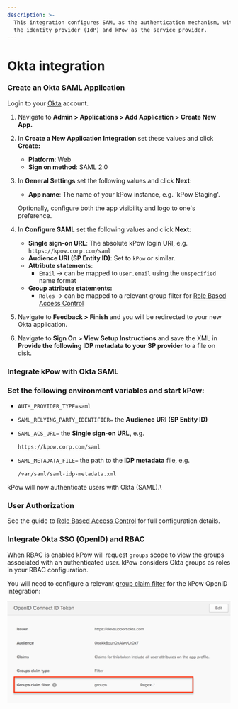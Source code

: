 ```yaml
---
description: >-
  This integration configures SAML as the authentication mechanism, with Okta as
  the identity provider (IdP) and kPow as the service provider.
---
```


# Okta integration

### Create an Okta SAML Application

Login to your [Okta](https://okta.com) account.

1. Navigate to **Admin > Applications > Add Application > Create New App.**
2. In **Create a New Application Integration** set these values and click **Create:**
   * **Platform**: Web
   * **Sign on method**: SAML 2.0
3.  In **General Settings** set the following values and click **Next**:

    * **App name**: The name of your kPow instance, e.g. 'kPow Staging'.

    Optionally, configure both the app visibility and logo to one's preference.
4. In **Configure SAML** set the following values and click **Next**:
   * **Single sign-on URL**: The absolute kPow login URI, e.g.\
     `https://kpow.corp.com/saml`
   * **Audience URI (SP Entity ID)**: Set to `kPow` or similar.
   * **Attribute statements**:
     * `Email` -> can be mapped to `user.email` using the `unspecified` name format
   * **Group attribute statements:**
     * `Roles` -> can be mapped to a relevant group filter for [Role Based Access Control](https://support.operatr.io/hc/en-us/articles/900002019823)
5. Navigate to **Feedback > Finish** and you will be redirected to your new Okta application.
6.  Navigate to  **Sign On > View Setup Instructions** and save the XML in **Provide the following IDP metadata to your SP provider** to a file on disk.&#x20;



### Integrate kPow with Okta SAML

### Set the following environment variables and start kPow:

* `AUTH_PROVIDER_TYPE=saml`
* `SAML_RELYING_PARTY_IDENTIFIER=` the **Audience URI (SP Entity ID)**
*   `SAML_ACS_URL=` the **Single sign-on URL,** e.g.

    ```
    https://kpow.corp.com/saml
    ```
*   `SAML_METADATA_FILE=` the path to the **IDP metadata** file, e.g.

    ```
    /var/saml/saml-idp-metadata.xml
    ```

kPow will now authenticate users with Okta (SAML).\


### User Authorization

See the guide to [Role Based Access Control](../../authorization/role-based-access-control.md) for full configuration details.

### Integrate Okta SSO (OpenID) and RBAC

When RBAC is enabled kPow will request `groups` scope to view the groups associated with an authenticated user. kPow considers Okta groups as roles in your RBAC configuration.

You will need to configure a relevant [group claim filter](https://developer.okta.com/docs/guides/customize-tokens-returned-from-okta/create-groups-claim/) for the kPow OpenID integration:

![](../../.gitbook/assets/rbac-okta-group-filter.png)
